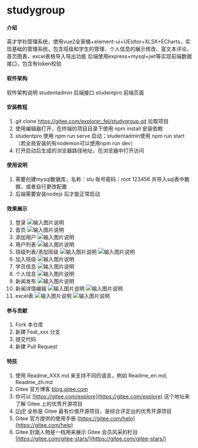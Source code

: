 # studygroup

#### 介绍
英才学社管理系统，使用vue2全家桶+element-ui+UEidtor+XLSX+ECharts，实现基础的管理系统，包含班级和学生的管理、个人信息的展示修改、富文本评论、首页图表、excel表格导入导出功能
后端使用express+mysql+jwt等实现前端数据接口，包含有token校验
#### 软件架构
软件架构说明
    studentadmin 后端接口
    studentpro   前端页面


#### 安装教程

1.  git clone https://gitee.com/explorer_fei/studygroup.git  拉取项目
2.  使用编辑器打开，在终端的项目目录下使用 npm install 安装依赖
3.  studentpro 使用 npm run serve 启动；studentadmin使用 npm run start（若全局安装的有nodemon可以使用npm run dev）
4.  打开启动后生成的浏览器路径地址，在浏览器中打开访问

#### 使用说明
1. 需要创建mysql数据库，名称：stu   账号密码：root 123456 并导入sql表中数据，或者自行更改配置
2. 后端需要安装nodejs 后才能正常启动


#### 效果展示

1. 登录
![输入图片说明](img/login.png)
2. 首页
![输入图片说明](img/index.png)
3. 添加用户
![输入图片说明](img/addUser.png)
4. 用户列表
![输入图片说明](img/userList.png)
5. 班级列表/添加班级
![输入图片说明](img/classList.png)
![输入图片说明](img/addClass.png)
6. 加入班级
![输入图片说明](img/enterClass.png)
7. 学员信息
![输入图片说明](img/usersInfo.png)
8. 个人信息
![输入图片说明](img/my.png)
9. 新闻发布
![输入图片说明](img/addNews.png)
10. 新闻详情编辑
![输入图片说明](img/new.png)
![输入图片说明](img/editNews.png)
11. excel表
![输入图片说明](img/addExcel.png)
![输入图片说明](img/exportExcel.png)


#### 参与贡献

1.  Fork 本仓库
2.  新建 Feat_xxx 分支
3.  提交代码
4.  新建 Pull Request


#### 特技

1.  使用 Readme\_XXX.md 来支持不同的语言，例如 Readme\_en.md, Readme\_zh.md
2.  Gitee 官方博客 [blog.gitee.com](https://blog.gitee.com)
3.  你可以 [https://gitee.com/explore](https://gitee.com/explore) 这个地址来了解 Gitee 上的优秀开源项目
4.  [GVP](https://gitee.com/gvp) 全称是 Gitee 最有价值开源项目，是综合评定出的优秀开源项目
5.  Gitee 官方提供的使用手册 [https://gitee.com/help](https://gitee.com/help)
6.  Gitee 封面人物是一档用来展示 Gitee 会员风采的栏目 [https://gitee.com/gitee-stars/](https://gitee.com/gitee-stars/)
